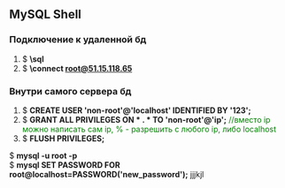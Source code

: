 ## MySQL Shell

### Подключение к удаленной бд

1. $ **\sql**  
2. $ **\connect root@51.15.118.65**  

### Внутри самого сервера бд  

1. $ **CREATE USER 'non-root'@'localhost' IDENTIFIED BY '123';**  
2. $ **GRANT ALL PRIVILEGES ON * . * TO 'non-root'@'ip';**   		<span style="color:green">//вместо ip можно написать сам ip, % - разрешить с любого ip, либо localhost</span>
3. $ **FLUSH PRIVILEGES;**  

$ **mysql -u root -p**  
$ **mysql SET PASSWORD FOR root@localhost=PASSWORD('new_password');**  jjjkjl